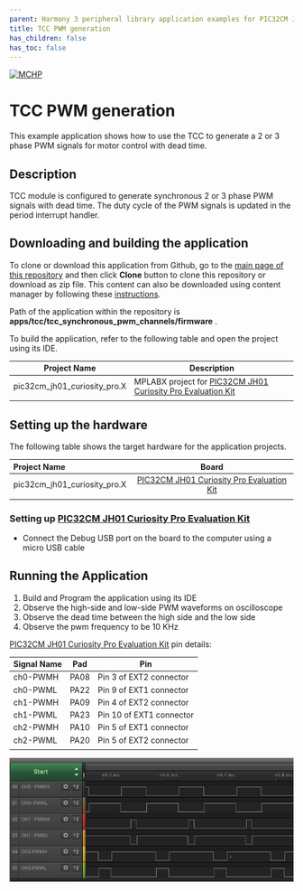 ```yaml
---
parent: Harmony 3 peripheral library application examples for PIC32CM JH01 family
title: TCC PWM generation 
has_children: false
has_toc: false
---
```


[![MCHP](https://www.microchip.com/ResourcePackages/Microchip/assets/dist/images/logo.png)](https://www.microchip.com)

# TCC PWM generation

This example application shows how to use the TCC to generate a 2 or 3 phase PWM signals for motor control with dead time.

## Description

TCC module is configured to generate synchronous 2 or 3 phase PWM signals with dead time. The duty cycle of the PWM signals is updated in the period interrupt handler.

## Downloading and building the application

To clone or download this application from Github, go to the [main page of this repository](https://github.com/Microchip-MPLAB-Harmony/csp_apps_pic32cm_jh00_jh01) and then click **Clone** button to clone this repository or download as zip file.
This content can also be downloaded using content manager by following these [instructions](https://github.com/Microchip-MPLAB-Harmony/contentmanager/wiki).

Path of the application within the repository is **apps/tcc/tcc_synchronous_pwm_channels/firmware** .

To build the application, refer to the following table and open the project using its IDE.

| Project Name      | Description                                    |
| ----------------- | ---------------------------------------------- |
| pic32cm_jh01_curiosity_pro.X  | MPLABX project for [PIC32CM JH01 Curiosity Pro Evaluation Kit]() |
|||

## Setting up the hardware

The following table shows the target hardware for the application projects.

| Project Name| Board|
|:---------|:---------:|
| pic32cm_jh01_curiosity_pro.X | [PIC32CM JH01 Curiosity Pro Evaluation Kit]()
|||

### Setting up [PIC32CM JH01 Curiosity Pro Evaluation Kit]()

- Connect the Debug USB port on the board to the computer using a micro USB cable

## Running the Application

1. Build and Program the application using its IDE
2. Observe the high-side and low-side PWM waveforms on oscilloscope
3. Observe the dead time between the high side and the low side
4. Observe the pwm frequency to be 10 KHz

[PIC32CM JH01 Curiosity Pro Evaluation Kit]() pin details:

|Signal Name| Pad   | Pin |
|-----------|-------|-----|
| ch0-PWMH  | PA08  | Pin 3 of EXT2 connector |
| ch0-PWML  | PA22  | Pin 9 of EXT1 connector  |
| ch1-PWMH  | PA09  | Pin 4 of EXT2 connector |
| ch1-PWML  | PA23  | Pin 10 of EXT1 connector |
| ch2-PWMH  | PA10  | Pin 5 of EXT1 connector |
| ch2-PWML  | PA20  | Pin 5 of EXT2 connector |
||||


  ![output](images/output_tcc_synchronous_pwm_channels.png)
